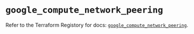 # `google_compute_network_peering`

Refer to the Terraform Registory for docs: [`google_compute_network_peering`](https://registry.terraform.io/providers/hashicorp/google/4.73.1/docs/resources/compute_network_peering).
